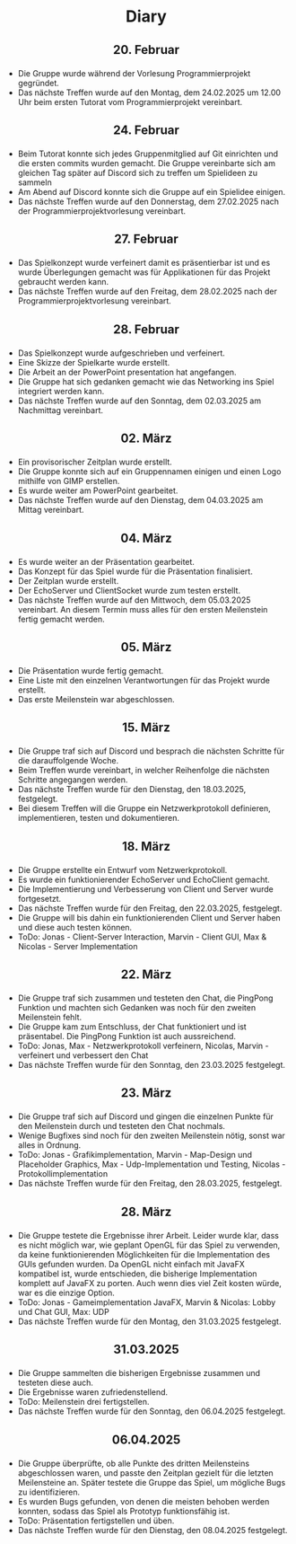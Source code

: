 #  <p align="center"> Diary
##  <p align="center"> 20. Februar
* Die Gruppe wurde während der Vorlesung Programmierprojekt gegründet.
* Das nächste Treffen wurde auf den Montag, dem 24.02.2025 um 12.00 Uhr beim ersten Tutorat vom Programmierprojekt vereinbart.
##  <p align="center"> 24. Februar
* Beim Tutorat konnte sich jedes Gruppenmitglied auf Git einrichten und die ersten commits wurden gemacht. Die Gruppe vereinbarte sich am gleichen Tag später auf Discord sich zu treffen um Spielideen zu sammeln
* Am Abend auf Discord konnte sich die Gruppe auf ein Spielidee einigen.
* Das nächste Treffen wurde auf den Donnerstag, dem 27.02.2025 nach der Programmierprojektvorlesung vereinbart.
##  <p align="center"> 27. Februar
* Das Spielkonzept wurde verfeinert damit es präsentierbar ist und es wurde Überlegungen gemacht was für Applikationen für das Projekt gebraucht werden kann.
* Das nächste Treffen wurde auf den Freitag, dem 28.02.2025 nach der Programmierprojektvorlesung vereinbart.
##  <p align="center"> 28. Februar
* Das Spielkonzept wurde aufgeschrieben und verfeinert. 
* Eine Skizze der Spielkarte wurde erstellt.
* Die Arbeit an der PowerPoint presentation hat angefangen.
* Die Gruppe hat sich gedanken gemacht wie das Networking ins Spiel integriert werden kann.
* Das nächste Treffen wurde auf den Sonntag, dem 02.03.2025 am Nachmittag vereinbart.
##  <p align="center"> 02. März
* Ein provisorischer Zeitplan wurde erstellt.
* Die Gruppe konnte sich auf ein Gruppennamen einigen und einen Logo mithilfe von GIMP erstellen.
* Es wurde weiter am PowerPoint gearbeitet.
* Das nächste Treffen wurde auf den Dienstag, dem 04.03.2025 am Mittag vereinbart.
##  <p align="center"> 04. März
* Es wurde weiter an der Präsentation gearbeitet.
* Das Konzept für das Spiel wurde für die Präsentation finalisiert.
* Der Zeitplan wurde erstellt.
* Der EchoServer und ClientSocket wurde zum testen erstellt.
* Das nächste Treffen wurde auf den Mittwoch, dem 05.03.2025 vereinbart. An diesem Termin muss alles für den ersten Meilenstein fertig gemacht werden.
##  <p align="center"> 05. März
* Die Präsentation wurde fertig gemacht.
* Eine Liste mit den einzelnen Verantwortungen für das Projekt wurde erstellt.
* Das erste Meilenstein war abgeschlossen.
##  <p align="center"> 15. März
* Die Gruppe traf sich auf Discord und besprach die nächsten Schritte für die darauffolgende Woche.
* Beim Treffen wurde vereinbart, in welcher Reihenfolge die nächsten Schritte angegangen werden.
* Das nächste Treffen wurde für den Dienstag, den 18.03.2025, festgelegt.
* Bei diesem Treffen will die Gruppe ein Netzwerkprotokoll definieren, implementieren, testen und dokumentieren.
##  <p align="center"> 18. März
* Die Gruppe erstellte ein Entwurf vom Netzwerkprotokoll.
* Es wurde ein funktionierender EchoServer und EchoClient gemacht.
* Die Implementierung und Verbesserung von Client und Server wurde fortgesetzt.
* Das nächste Treffen wurde für den Freitag, den 22.03.2025, festgelegt.
* Die Gruppe will bis dahin ein funktionierenden Client und Server haben und diese auch testen können.
* ToDo: Jonas - Client-Server Interaction, Marvin - Client GUI, Max & Nicolas - Server Implementation
## <p align ="center"> 22. März
* Die Gruppe traf sich zusammen und testeten den Chat, die PingPong Funktion und machten sich Gedanken was noch für den zweiten Meilenstein fehlt.
* Die Gruppe kam zum Entschluss, der Chat funktioniert und ist präsentabel. Die PingPong Funktion ist auch aussreichend.
* ToDo: Jonas, Max - Netzwerkprotokoll verfeinern, Nicolas, Marvin - verfeinert und verbessert den Chat
* Das nächste Treffen wurde für den Sonntag, den 23.03.2025 festgelegt.
## <p align ="center"> 23. März
* Die Gruppe traf sich auf Discord und gingen die einzelnen Punkte für den Meilenstein durch und testeten den Chat nochmals.
* Wenige Bugfixes sind noch für den zweiten Meilenstein nötig, sonst war alles in Ordnung.
* ToDo: Jonas - Grafikimplementation, Marvin - Map-Design und Placeholder Graphics, Max - Udp-Implementation und Testing, Nicolas - Protokollimplementation
* Das nächste Treffen wurde für den Freitag, den 28.03.2025, festgelegt.
## <p align ="center"> 28. März
* Die Gruppe testete die Ergebnisse ihrer Arbeit. Leider wurde klar, dass es nicht möglich war, wie geplant OpenGL für das Spiel zu verwenden, da keine funktionierenden Möglichkeiten für die Implementation des GUIs gefunden wurden. Da OpenGL nicht einfach mit JavaFX kompatibel ist, wurde entschieden, die bisherige Implementation komplett auf JavaFX zu porten. Auch wenn dies viel Zeit kosten würde, war es die einzige Option.
* ToDo: Jonas - Gameimplementation JavaFX, Marvin & Nicolas: Lobby und Chat GUI, Max: UDP
* Das nächste Treffen wurde für den Montag, den 31.03.2025 festgelegt.
## <p align ="center"> 31.03.2025
* Die Gruppe sammelten die bisherigen Ergebnisse zusammen und testeten diese auch.
* Die Ergebnisse waren zufriedenstellend.
* ToDo: Meilenstein drei fertigstellen.
* Das nächste Treffen wurde für den Sonntag, den 06.04.2025 festgelegt.
## <p align ="center"> 06.04.2025
* Die Gruppe überprüfte, ob alle Punkte des dritten Meilensteins abgeschlossen waren, und passte den Zeitplan gezielt für die letzten Meilensteine an. Später testete die Gruppe das Spiel, um mögliche Bugs zu identifizieren.
* Es wurden Bugs gefunden, von denen die meisten behoben werden konnten, sodass das Spiel als Prototyp funktionsfähig ist.
* ToDo: Präsentation fertigstellen und üben.
* Das nächste Treffen wurde für den Dienstag, den 08.04.2025 festgelegt.
